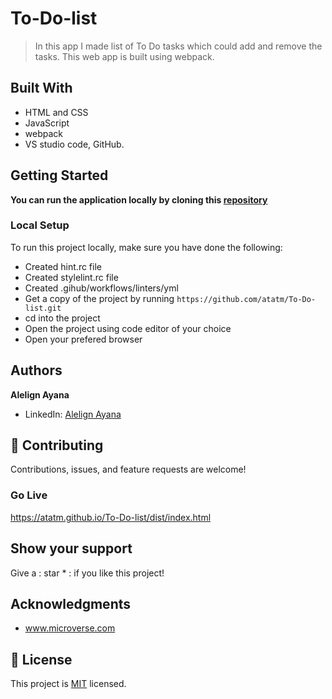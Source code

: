 # To-Do-list


> In this app I made list of To Do tasks which could add and remove the tasks. This web app is built using webpack.

## Built With

- HTML and CSS
- JavaScript
- webpack
- VS studio code, GitHub.

## Getting Started

**You can run the application locally by cloning this [repository](https://github.com/atatm/To-Do-list.git)**

### Local Setup

To run this project locally, make sure you have done the following:

- Created hint.rc file
- Created stylelint.rc file
- Created .gihub/workflows/linters/yml
- Get a copy of the project by running `https://github.com/atatm/To-Do-list.git `
- cd into the project
- Open the project using code editor of your choice
- Open your prefered browser

## Authors

**Alelign Ayana**

- LinkedIn: [Alelign Ayana](https://linkedin.com/@alelignayana)

## :handshake: Contributing

Contributions, issues, and feature requests are welcome!

### Go Live

https://atatm.github.io/To-Do-list/dist/index.html

## Show your support

Give a : star * :️ if you like this project!

## Acknowledgments

- www.microverse.com

## :memo: License

This project is [MIT](./LICENSE) licensed.
